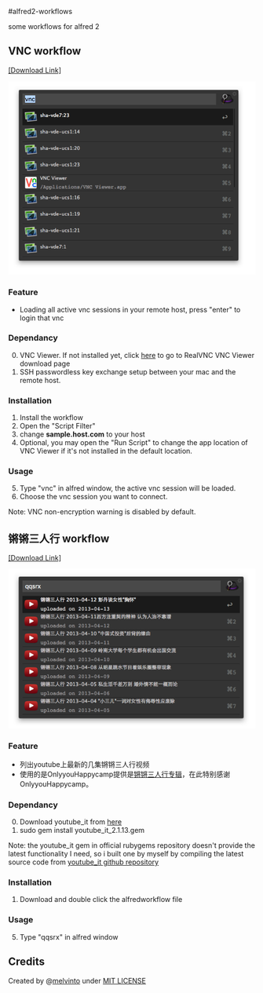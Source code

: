 #alfred2-workflows

some workflows for alfred 2

## VNC workflow
[\[Download Link\]][1]

![Screenshot](VNC/screenshot.png "Screenshot")

### Feature
* Loading all active vnc sessions in your remote host, press "enter" to login that vnc

### Dependancy
0. VNC Viewer. If not installed yet, click [here][2] to go to RealVNC VNC Viewer download page
1. SSH passwordless key exchange setup between your mac and the remote host.

### Installation

1. Install the workflow
2. Open the "Script Filter"
3. change **sample.host.com** to your host
4. Optional, you may open the "Run Script" to change the app location of VNC Viewer if it's not installed in the default location.

### Usage
5. Type "vnc" in alfred window, the active vnc session will be loaded.
6. Choose the vnc session you want to connect.

Note: VNC non-encryption warning is disabled by default.

## 锵锵三人行 workflow
[\[Download Link\]][3]

![Screenshot](qqsrx/screenshot.png "Screenshot")

### Feature
* 列出youtube上最新的几集锵锵三人行视频
* 使用的是OnlyyouHappycamp提供是[锵锵三人行专辑][6]，在此特别感谢OnlyyouHappycamp。

### Dependancy
0. Download youtube_it from [here][4]
1. sudo gem install youtube_it_2.1.13.gem

Note: the youtube_it gem in official rubygems repository doesn't provide the latest functionality I need, so i built one by myself by compiling the latest source code from [youtube_it github repository][5]

### Installation

1. Download and double click the alfredworkflow file

### Usage
5. Type "qqsrx" in alfred window


## Credits
Created by @[melvinto](https://twitter.com/melvinto 'Contact me on Twitter') under [MIT LICENSE](http://rem.mit-license.org/) 

[1]: https://github.com/MelvinTo/alfred2-workflows/raw/master/Downloads/VNC.alfredworkflow
[2]: http://www.realvnc.com/download/viewer/
[3]: https://github.com/MelvinTo/alfred2-workflows/raw/master/Downloads/qqsrx.alfredworkflow
[4]: https://github.com/MelvinTo/alfred2-workflows/raw/master/qqsrx/3rdparty/youtube_it-2.1.13.gem
[5]: https://github.com/kylejginavan/youtube_it
[6]: http://www.youtube.com/playlist?list=PLVaNxKWod1KWJkjxy6HeFck6KEUsoXf0_


